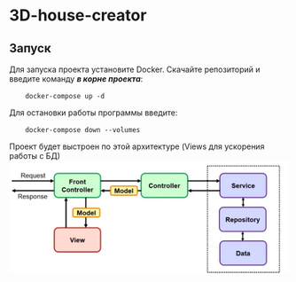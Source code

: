 # 3D-house-creator

## Запуск
Для запуска проекта установите Docker. Скачайте репозиторий и введите команду ***в корне проекта***: 
```docker
    docker-compose up -d
```
Для остановки работы программы введите:
```docker
    docker-compose down --volumes
```

Проект будет выстроен по этой архитектуре (Views для ускорения работы с БД)
![архитектура_серверной_части](./pictures/Spring-MVC-Work-Flow.jpg)